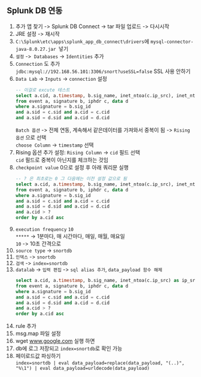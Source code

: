 ## Splunk DB 연동
1. 추가 앱 찾기 -> Splunk DB Connect -> tar 파일 업로드 -> 다시시작
2. JRE 설정 -> 재시작
3.  `C:\Splunk\etc\apps\splunk_app_db_connect\drivers`에 `mysql-connector-java-8.0.27.jar `넣기
4.  `설정` ->` Databases` -> `Identities` 추가
5.  `Connection` 도 추가    
`jdbc:mysql://192.168.56.101:3306/snort?useSSL=false` SSL 사용 안하기 
6.  `Data Lab` -> `Inputs` -> `connection` 설정     
    ```sql
    -- 이걸로 excute 테스트
    select a.cid, a.timestamp, b.sig_name, inet_ntoa(c.ip_src), inet_ntoa(c.ip_dst), unhex(d.data_payload)
    from event a, signature b, iphdr c, data d
    where a.signature = b.sig_id
    and a.sid = c.sid and a.cid = c.cid
    and a.sid = d.sid and a.cid = d.cid
    ```
    `Batch 옵션` -> 전체 연동, 계속해서 같은데이터를 가져와서 중복이 됨 -> `Rising 옵션` 으로 선택  
    `choose Column` -> `timestamp` 선택
7.  Rising 옵션 추가 설정: `Rising Column` -> `cid` 필드 선택   
    `cid` 필드로 중복이 아닌지를 체크하는 것임
8.  `checkpoint value` 0으로 설정 후 아래 쿼리문 실행
    ``` sql
    -- ? 은 최초로는 0 그 다음에는 이전 설정 값으로 됨
    select a.cid, a.timestamp, b.sig_name, inet_ntoa(c.ip_src), inet_ntoa(c.ip_dst), unhex(d.data_payload)
    from event a, signature b, iphdr c, data d
    where a.signature = b.sig_id
    and a.sid = c.sid and a.cid = c.cid
    and a.sid = d.sid and a.cid = d.cid
    and a.cid > ?
    order by a.cid asc
    ```
9.  `execution frequency` `10`  
`*****` -> 1분마다, 매 시간마다, 매일, 매월, 매요일     
`10` -> 10초 간격으로 
10. `source type` ->  `snortdb`
11. `인덱스` -> `snortdb`
12. `검색` -> `index=snortdb`
13. `datalab` -> `입력 편집` -> `sql alias 추가`, `data_payload 함수 해제`
    ```sql
    select a.cid, a.timestamp, b.sig_name, inet_ntoa(c.ip_src) as ip_src, inet_ntoa(c.ip_dst) as ip_dst, d.data_payload
    from event a, signature b, iphdr c, data d
    where a.signature = b.sig_id
    and a.sid = c.sid and a.cid = c.cid
    and a.sid = d.sid and a.cid = d.cid
    and a.cid > ?
    order by a.cid asc
    ```
14. rule 추가
15. msg.map 파일 설정
16. wget www.google.com 실행 하면
17. db에 로그 저장되고 `index=snortdb`로 확인 가능
18. 페이로드값 파싱하기     
`index=snortdb | eval data_payload=replace(data_payload, "(..)", "%\1") | eval data_payload=urldecode(data_payload)` 